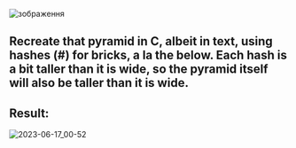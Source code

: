 ![зображення](https://github.com/demurre/CS50/assets/117121382/e212a440-19d2-4a18-bf31-03a372007016)
## Recreate that pyramid in C, albeit in text, using hashes (#) for bricks, a la the below. Each hash is a bit taller than it is wide, so the pyramid itself will also be taller than it is wide.
## Result: 
![2023-06-17_00-52](https://github.com/demurre/CS50/assets/117121382/9b09f164-7e65-46f1-9c13-d44455489e2a)
